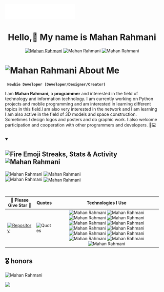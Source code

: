 <img src="images/svg/header_en.svg" alt ="Mahan Rahmani"></img>

<h1 align="center">Hello,👋 My name is <strong>Mahan Rahmani</strong></h1>

<p align="center">
  <a href="https://github.com/mhnrhmni?tab=followers">
    <img alt="Mahan Rahmani" title="Follow me on Github" src="https://custom-icon-badges.demolab.com/github/followers/<Mahan-Rahmani?color=FF0000&logoColor=white&label=Follow&logo=person-add&style=for-the-badge&labelColor=000000"/></a>
    <img alt="Mahan Rahmani" title="stars" src="https://custom-icon-badges.demolab.com/github/stars/Mahan-Rahmani?color=FF0000&labelColor=000000&logo=star&style=for-the-badge"/>
    <img alt="Mahan Rahmani" title="Views" src="https://komarev.com/ghpvc/?username=Mahan-Rahmani&color=00000F&style=for-the-badge"/>
<p/>

<!-- About Me Text BEGIN -->
# <img src="https://raw.githubusercontent.com/Tarikul-Islam-Anik/Animated-Fluent-Emojis/master/Emojis/Smilies/Grinning%20Cat.png" alt="Mahan Rahmani" width="25" height="25" /> About Me
**` Newbie Developer (Developer/Designer/Creator)`**

I am <b>Mahan Rahmani</b>, a <strong>programmer</strong> and interested in the field of technology and information technology. I am currently working on Python projects and mobile programming and am interested in learning different topics in this field.I am also very interested in the network and I am learning I am also active in the field of 3D models and space construction. Sometimes I design logos and posters and do graphic work. I also welcome participation and cooperation with other programmers and developers. 🚀💻

###


<details open>  
  <summary><h2><img src="https://user-images.githubusercontent.com/74038190/216122041-518ac897-8d92-4c6b-9b3f-ca01dcaf38ee.png" alt="Fire Emoji" width="30" height="30"> Streaks, Stats & Activity <img src="https://user-images.githubusercontent.com/74038190/216122041-518ac897-8d92-4c6b-9b3f-ca01dcaf38ee.png" alt="Mahan Rahmani" width="30" height="30"></h2></summary>
    <!-- https://github.com/anuraghazra/github-readme-stats // Github Stats-->
  <img alt="Mahan Rahmani" align="center" width="400" src="https://github-readme-stats.vercel.app/api?username=Mahan-Rahmani&hide_border=true&title_color=FFFFFF&show_icons=true&icon_color=FF0000&ring_color=FF0000&bg_color=000000&text_color=FFFFFF&rank_icon=github" />
    <!-- https://github.com/DenverCoder1/github-readme-streak-stats // Streaks Stats -->
    <img alt ="Mahan Rahmani" align="center" width="400" src="https://github-readme-streak-stats-eight.vercel.app/?user=Mahan-Rahmani&theme=highcontrast&currStreakNum=FF0000&fire=FF0000&card_height=205&currStreakLabel=FF0000&ring=FF0000&border=000000" />
    <br/>
    <!-- https://github.com/Ashutosh00710/github-readme-activity-graph // Graph-Koordinaten -->
<img alt="Mahan Rahmani" width="805" src="https://github-readme-activity-graph.vercel.app/graph?username=Mahan-Rahmani&theme=high-contrast&hide_border=true&area_color=FF0000&area=true&point=FF0000&line=FF0000&" />
    <!-- https://github.com/anuraghazra/github-readme-stats // Most Used Language-->
    <img alt="Mahan Rahmani" align="center" src="https://github-readme-stats.vercel.app/api/top-langs/?username=Mahan-Rahmani&layout=compact&text_color=FFFFFF&bg_color=000000&card_width=805&hide_border=true&title_color=FF0000" />
    <br/>

</p>
</details>

<br clear="both">

| 🌟 Please Give Star 🌟 | Quotes | Technologies I Use |
|-------------------------------------|--------|---------------------|
| <a href="https://github.com/Mahan-Rahmani/FileSorter">![Repository](https://github-readme-stats.vercel.app/api/pin/?username=mhnrhmni&repo=FileSorter&show_owner=false&theme=transparent)</a> | ![Quotes](https://quotes-github-readme.vercel.app/api?type=vertical&theme=tokyonight) | <div align="center"> <img src="https://skillicons.dev/icons?i=py" alt="Mahan Rahmani" height="45" /> <img src="https://skillicons.dev/icons?i=dart" alt="Mahan Rahmani" height="45" /> <img src="https://skillicons.dev/icons?i=flutter" alt="Mahan Rahmani" height="45" /> <img src="https://skillicons.dev/icons?i=html" alt="Mahan Rahmani" height="45" /> <img src="https://skillicons.dev/icons?i=css" alt="Mahan Rahmani" height="45" /> <img src="https://skillicons.dev/icons?i=vscode" alt="Mahan Rahmani" height="45" /> <img src="https://skillicons.dev/icons?i=visualstudio" alt="Mahan Rahmani" height="45" /> <img src="https://cdn.jsdelivr.net/gh/devicons/devicon/icons/pycharm/pycharm-original.svg" alt="Mahan Rahmani" height="45" /> <img src="https://skillicons.dev/icons?i=androidstudio" alt="Mahan Rahmani" height="45" /> <img src="https://skillicons.dev/icons?i=git" alt="Mahan Rahmani" height="45" /> <img src="https://skillicons.dev/icons?i=ai" alt="Mahan Rahmani" height="45" /> <img src="https://skillicons.dev/icons?i=ps" alt="Mahan Rahmani" height="45" /> <img src="https://skillicons.dev/icons?i=sketchup" alt="Mahan Rahmani" height="45" /> </div> |


###

<h2 align="left">🎖️ honors</h2>

<img alt="Mahan Rahmani" height="600" src="https://certificates.cs50.io/abed8e25-f358-4d02-9e4f-9dcecbe07c56.png?size=A4"  />

[![](https://visitcount.itsvg.in/api?id=mhnrhmni&icon=6&color=5)](https://visitcount.itsvg.in)


<!-- Proudly created with GPRM ( https://gprm.itsvg.in ) -->


<!---
mhnrhmni/mhnrhmni is a ✨ special ✨ repository because its `README.md` (this file) appears on your GitHub profile.
You can click the Preview link to take a look at your changes.
--->
